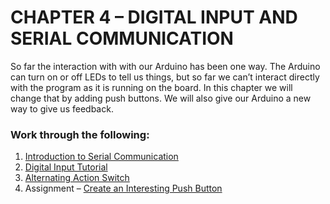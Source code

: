 # CHAPTER 4 – DIGITAL INPUT AND SERIAL COMMUNICATION
So far the interaction with with our Arduino has been one way. The Arduino can turn on or off LEDs to tell us things, but so far we can’t interact directly with the program as it is running on the board. In this chapter we will change that by adding push buttons. We will also give our Arduino a new way to give us feedback.

### Work through the following:
1. [Introduction to Serial Communication](intro_serial.md)
2. [Digital Input Tutorial](digital_input.md)
3. [Alternating Action Switch](alternating_action.md)
4. Assignment – [Create an Interesting Push Button](interesting_pb.md)
